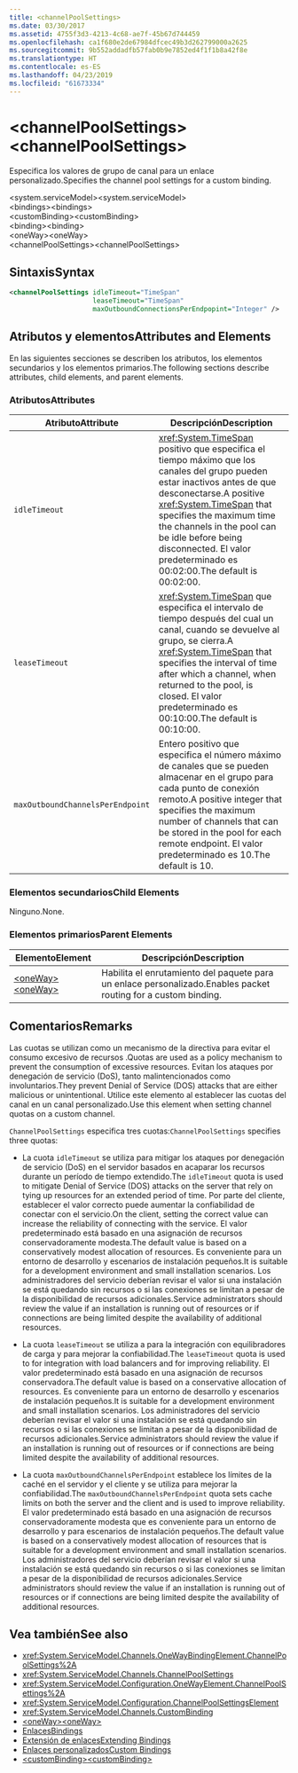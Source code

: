 ```yaml
---
title: <channelPoolSettings>
ms.date: 03/30/2017
ms.assetid: 4755f3d3-4213-4c68-ae7f-45b67d744459
ms.openlocfilehash: ca1f680e2de67984dfcec49b3d262799000a2625
ms.sourcegitcommit: 9b552addadfb57fab0b9e7852ed4f1f1b8a42f8e
ms.translationtype: HT
ms.contentlocale: es-ES
ms.lasthandoff: 04/23/2019
ms.locfileid: "61673334"
---
```

# <a name="channelpoolsettings"></a><span data-ttu-id="e393f-101">\<channelPoolSettings></span><span class="sxs-lookup"><span data-stu-id="e393f-101">\<channelPoolSettings></span></span>
<span data-ttu-id="e393f-102">Especifica los valores de grupo de canal para un enlace personalizado.</span><span class="sxs-lookup"><span data-stu-id="e393f-102">Specifies the channel pool settings for a custom binding.</span></span>  
  
 <span data-ttu-id="e393f-103">\<system.serviceModel></span><span class="sxs-lookup"><span data-stu-id="e393f-103">\<system.serviceModel></span></span>  
<span data-ttu-id="e393f-104">\<bindings></span><span class="sxs-lookup"><span data-stu-id="e393f-104">\<bindings></span></span>  
<span data-ttu-id="e393f-105">\<customBinding></span><span class="sxs-lookup"><span data-stu-id="e393f-105">\<customBinding></span></span>  
<span data-ttu-id="e393f-106">\<binding></span><span class="sxs-lookup"><span data-stu-id="e393f-106">\<binding></span></span>  
<span data-ttu-id="e393f-107">\<oneWay></span><span class="sxs-lookup"><span data-stu-id="e393f-107">\<oneWay></span></span>  
<span data-ttu-id="e393f-108">\<channelPoolSettings></span><span class="sxs-lookup"><span data-stu-id="e393f-108">\<channelPoolSettings></span></span>  
  
## <a name="syntax"></a><span data-ttu-id="e393f-109">Sintaxis</span><span class="sxs-lookup"><span data-stu-id="e393f-109">Syntax</span></span>  
  
```xml  
<channelPoolSettings idleTimeout="TimeSpan"
                     leaseTimeout="TimeSpan"
                     maxOutboundConnectionsPerEndpopint="Integer" />
```  
  
## <a name="attributes-and-elements"></a><span data-ttu-id="e393f-110">Atributos y elementos</span><span class="sxs-lookup"><span data-stu-id="e393f-110">Attributes and Elements</span></span>  
 <span data-ttu-id="e393f-111">En las siguientes secciones se describen los atributos, los elementos secundarios y los elementos primarios.</span><span class="sxs-lookup"><span data-stu-id="e393f-111">The following sections describe attributes, child elements, and parent elements.</span></span>  
  
### <a name="attributes"></a><span data-ttu-id="e393f-112">Atributos</span><span class="sxs-lookup"><span data-stu-id="e393f-112">Attributes</span></span>  
  
|<span data-ttu-id="e393f-113">Atributo</span><span class="sxs-lookup"><span data-stu-id="e393f-113">Attribute</span></span>|<span data-ttu-id="e393f-114">Descripción</span><span class="sxs-lookup"><span data-stu-id="e393f-114">Description</span></span>|  
|---------------|-----------------|  
|`idleTimeout`|<span data-ttu-id="e393f-115"><xref:System.TimeSpan> positivo que especifica el tiempo máximo que los canales del grupo pueden estar inactivos antes de que desconectarse.</span><span class="sxs-lookup"><span data-stu-id="e393f-115">A positive <xref:System.TimeSpan> that specifies the maximum time the channels in the pool can be idle before being disconnected.</span></span> <span data-ttu-id="e393f-116">El valor predeterminado es 00:02:00.</span><span class="sxs-lookup"><span data-stu-id="e393f-116">The default is 00:02:00.</span></span>|  
|`leaseTimeout`|<span data-ttu-id="e393f-117"><xref:System.TimeSpan> que especifica el intervalo de tiempo después del cual un canal, cuando se devuelve al grupo, se cierra.</span><span class="sxs-lookup"><span data-stu-id="e393f-117">A <xref:System.TimeSpan> that specifies the interval of time after which a channel, when returned to the pool, is closed.</span></span> <span data-ttu-id="e393f-118">El valor predeterminado es 00:10:00.</span><span class="sxs-lookup"><span data-stu-id="e393f-118">The default is 00:10:00.</span></span>|  
|`maxOutboundChannelsPerEndpoint`|<span data-ttu-id="e393f-119">Entero positivo que especifica el número máximo de canales que se pueden almacenar en el grupo para cada punto de conexión remoto.</span><span class="sxs-lookup"><span data-stu-id="e393f-119">A positive integer that specifies the maximum number of channels that can be stored in the pool for each remote endpoint.</span></span> <span data-ttu-id="e393f-120">El valor predeterminado es 10.</span><span class="sxs-lookup"><span data-stu-id="e393f-120">The default is 10.</span></span>|  
  
### <a name="child-elements"></a><span data-ttu-id="e393f-121">Elementos secundarios</span><span class="sxs-lookup"><span data-stu-id="e393f-121">Child Elements</span></span>  
 <span data-ttu-id="e393f-122">Ninguno.</span><span class="sxs-lookup"><span data-stu-id="e393f-122">None.</span></span>  
  
### <a name="parent-elements"></a><span data-ttu-id="e393f-123">Elementos primarios</span><span class="sxs-lookup"><span data-stu-id="e393f-123">Parent Elements</span></span>  
  
|<span data-ttu-id="e393f-124">Elemento</span><span class="sxs-lookup"><span data-stu-id="e393f-124">Element</span></span>|<span data-ttu-id="e393f-125">Descripción</span><span class="sxs-lookup"><span data-stu-id="e393f-125">Description</span></span>|  
|-------------|-----------------|  
|[<span data-ttu-id="e393f-126">\<oneWay></span><span class="sxs-lookup"><span data-stu-id="e393f-126">\<oneWay></span></span>](../../../../../docs/framework/configure-apps/file-schema/wcf/oneway.md)|<span data-ttu-id="e393f-127">Habilita el enrutamiento del paquete para un enlace personalizado.</span><span class="sxs-lookup"><span data-stu-id="e393f-127">Enables packet routing for a custom binding.</span></span>|  
  
## <a name="remarks"></a><span data-ttu-id="e393f-128">Comentarios</span><span class="sxs-lookup"><span data-stu-id="e393f-128">Remarks</span></span>  
 <span data-ttu-id="e393f-129">Las cuotas se utilizan como un mecanismo de la directiva para evitar el consumo excesivo de recursos .</span><span class="sxs-lookup"><span data-stu-id="e393f-129">Quotas are used as a policy mechanism to prevent the consumption of excessive resources.</span></span> <span data-ttu-id="e393f-130">Evitan los ataques por denegación de servicio (DoS), tanto malintencionados como involuntarios.</span><span class="sxs-lookup"><span data-stu-id="e393f-130">They prevent Denial of Service (DOS) attacks that are either malicious or unintentional.</span></span> <span data-ttu-id="e393f-131">Utilice este elemento al establecer las cuotas del canal en un canal personalizado.</span><span class="sxs-lookup"><span data-stu-id="e393f-131">Use this element when setting channel quotas on a custom channel.</span></span>  
  
 <span data-ttu-id="e393f-132">`ChannelPoolSettings` especifica tres cuotas:</span><span class="sxs-lookup"><span data-stu-id="e393f-132">`ChannelPoolSettings` specifies three quotas:</span></span>  
  
- <span data-ttu-id="e393f-133">La cuota `idleTimeout` se utiliza para mitigar los ataques por denegación de servicio (DoS) en el servidor basados en acaparar los recursos durante un período de tiempo extendido.</span><span class="sxs-lookup"><span data-stu-id="e393f-133">The `idleTimeout` quota is used to mitigate Denial of Service (DOS) attacks on the server that rely on tying up resources for an extended period of time.</span></span> <span data-ttu-id="e393f-134">Por parte del cliente, establecer el valor correcto puede aumentar la confiabilidad de conectar con el servicio.</span><span class="sxs-lookup"><span data-stu-id="e393f-134">On the client, setting the correct value can increase the reliability of connecting with the service.</span></span> <span data-ttu-id="e393f-135">El valor predeterminado está basado en una asignación de recursos conservadoramente modesta.</span><span class="sxs-lookup"><span data-stu-id="e393f-135">The default value is based on a conservatively modest allocation of resources.</span></span> <span data-ttu-id="e393f-136">Es conveniente para un entorno de desarrollo y escenarios de instalación pequeños.</span><span class="sxs-lookup"><span data-stu-id="e393f-136">It is suitable for a development environment and small installation scenarios.</span></span> <span data-ttu-id="e393f-137">Los administradores del servicio deberían revisar el valor si una instalación se está quedando sin recursos o si las conexiones se limitan a pesar de la disponibilidad de recursos adicionales.</span><span class="sxs-lookup"><span data-stu-id="e393f-137">Service administrators should review the value if an installation is running out of resources or if connections are being limited despite the availability of additional resources.</span></span>  
  
- <span data-ttu-id="e393f-138">La cuota `leaseTimeout` se utiliza a para la integración con equilibradores de carga y para mejorar la confiabilidad.</span><span class="sxs-lookup"><span data-stu-id="e393f-138">The `leaseTimeout` quota is used to for integration with load balancers and for improving reliability.</span></span> <span data-ttu-id="e393f-139">El valor predeterminado está basado en una asignación de recursos conservadora.</span><span class="sxs-lookup"><span data-stu-id="e393f-139">The default value is based on a conservative allocation of resources.</span></span> <span data-ttu-id="e393f-140">Es conveniente para un entorno de desarrollo y escenarios de instalación pequeños.</span><span class="sxs-lookup"><span data-stu-id="e393f-140">It is suitable for a development environment and small installation scenarios.</span></span> <span data-ttu-id="e393f-141">Los administradores del servicio deberían revisar el valor si una instalación se está quedando sin recursos o si las conexiones se limitan a pesar de la disponibilidad de recursos adicionales.</span><span class="sxs-lookup"><span data-stu-id="e393f-141">Service administrators should review the value if an installation is running out of resources or if connections are being limited despite the availability of additional resources.</span></span>  
  
- <span data-ttu-id="e393f-142">La cuota `maxOutboundChannelsPerEndpoint` establece los límites de la caché en el servidor y el cliente y se utiliza para mejorar la confiabilidad.</span><span class="sxs-lookup"><span data-stu-id="e393f-142">The `maxOutboundChannelsPerEndpoint` quota sets cache limits on both the server and the client and is used to improve reliability.</span></span> <span data-ttu-id="e393f-143">El valor predeterminado está basado en una asignación de recursos conservadoramente modesta que es conveniente para un entorno de desarrollo y para escenarios de instalación pequeños.</span><span class="sxs-lookup"><span data-stu-id="e393f-143">The default value is based on a conservatively modest allocation of resources that is suitable for a development environment and small installation scenarios.</span></span> <span data-ttu-id="e393f-144">Los administradores del servicio deberían revisar el valor si una instalación se está quedando sin recursos o si las conexiones se limitan a pesar de la disponibilidad de recursos adicionales.</span><span class="sxs-lookup"><span data-stu-id="e393f-144">Service administrators should review the value if an installation is running out of resources or if connections are being limited despite the availability of additional resources.</span></span>  
  
## <a name="see-also"></a><span data-ttu-id="e393f-145">Vea también</span><span class="sxs-lookup"><span data-stu-id="e393f-145">See also</span></span>

- <xref:System.ServiceModel.Channels.OneWayBindingElement.ChannelPoolSettings%2A>
- <xref:System.ServiceModel.Channels.ChannelPoolSettings>
- <xref:System.ServiceModel.Configuration.OneWayElement.ChannelPoolSettings%2A>
- <xref:System.ServiceModel.Configuration.ChannelPoolSettingsElement>
- <xref:System.ServiceModel.Channels.CustomBinding>
- [<span data-ttu-id="e393f-146">\<oneWay></span><span class="sxs-lookup"><span data-stu-id="e393f-146">\<oneWay></span></span>](../../../../../docs/framework/configure-apps/file-schema/wcf/oneway.md)
- [<span data-ttu-id="e393f-147">Enlaces</span><span class="sxs-lookup"><span data-stu-id="e393f-147">Bindings</span></span>](../../../../../docs/framework/wcf/bindings.md)
- [<span data-ttu-id="e393f-148">Extensión de enlaces</span><span class="sxs-lookup"><span data-stu-id="e393f-148">Extending Bindings</span></span>](../../../../../docs/framework/wcf/extending/extending-bindings.md)
- [<span data-ttu-id="e393f-149">Enlaces personalizados</span><span class="sxs-lookup"><span data-stu-id="e393f-149">Custom Bindings</span></span>](../../../../../docs/framework/wcf/extending/custom-bindings.md)
- [<span data-ttu-id="e393f-150">\<customBinding></span><span class="sxs-lookup"><span data-stu-id="e393f-150">\<customBinding></span></span>](../../../../../docs/framework/configure-apps/file-schema/wcf/custombinding.md)
